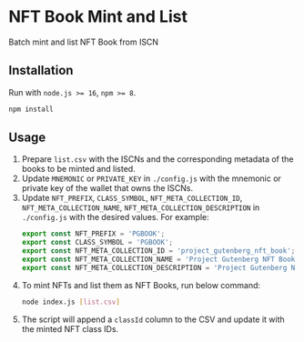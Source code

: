 # NFT Book Mint and List

Batch mint and list NFT Book from ISCN

## Installation

Run with `node.js >= 16`, `npm >= 8`.

```bash
npm install
```

## Usage

1. Prepare `list.csv` with the ISCNs and the corresponding metadata of the books to be minted and listed.
2. Update `MNEMONIC` or `PRIVATE_KEY` in `./config.js` with the mnemonic or private key of the wallet that owns the ISCNs.
3. Update `NFT_PREFIX`, `CLASS_SYMBOL`, `NFT_META_COLLECTION_ID`, `NFT_META_COLLECTION_NAME`, `NFT_META_COLLECTION_DESCRIPTION` in `./config.js` with the desired values. For example:
    ```js
    export const NFT_PREFIX = 'PGBOOK';
    export const CLASS_SYMBOL = 'PGBOOK';
    export const NFT_META_COLLECTION_ID = 'project_gutenberg_nft_book';
    export const NFT_META_COLLECTION_NAME = 'Project Gutenberg NFT Book';
    export const NFT_META_COLLECTION_DESCRIPTION = 'Project Gutenberg NFT Book by Liker Land';
    ```
4. To mint NFTs and list them as NFT Books, run below command:
    ```bash
    node index.js [list.csv]
    ```
5. The script will append a `classId` column to the CSV and update it with the minted NFT class IDs.
